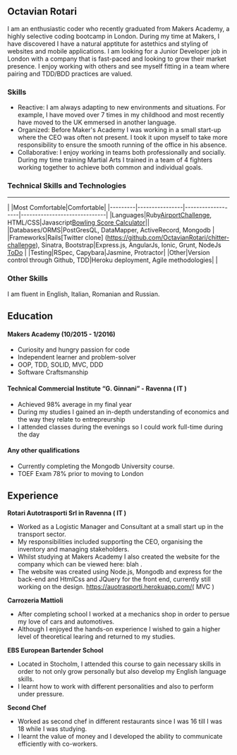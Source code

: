 ## Octavian Rotari

I am an enthusiastic coder who recently graduated from Makers Academy, a highly selective coding bootcamp in London. During my time at Makers, I have discovered I have a natural apptitute for astethics and styling of websites and mobile applications. I am looking for a Junior Developer job in London with a company that is fast-paced and looking to grow their market presence. I enjoy working with others and see myself fitting in a team where pairing and TDD/BDD practices are valued. 

### Skills

 - Reactive: I am always adapting to new environments and situations. For example, I have moved over 7 times in my childhood and most recently have moved to the UK emmersed in another language.
 - Organized: Before Maker's Academy I was working in a small start-up where the CEO was often not present. I took it upon myself to take more responsibility to ensure the smooth running of the office in his absence.  
 - Collaborative: I enjoy working in teams both professionally and socially. During my time training Martial Arts I trained in a team of 4 fighters working together to achieve both common and individual goals. 

### Technical Skills and Technologies
---------------------------------
| |Most Comfortable|Comfortable|
|---------|----------------|-------------------|------------------------------|
|Languages|Ruby[AirportChallenge](https://github.com/OctavianRotari/airport_challenge), HTML/CSS|Javascript[Bowling Score Calculator](https://github.com/OctavianRotari/bowling-challenge)||
|Databases/ORMS|PostGresQL, DataMapper, ActiveRecord, Mongodb                 |
|Frameworks|Rails[Twitter clone] (https://github.com/OctavianRotari/chitter-challenge), Sinatra, Bootstrap|Express.js, AngularJs, Ionic, Grunt, NodeJs [ToDo](https://github.com/OctavianRotari/todo_challenge)                     |
|Testing|RSpec, Capybara|Jasmine, Protractor|
|Other|Version control through Github, TDD|Heroku deployment, Agile methodologies| |

### Other Skills

I am fluent in English, Italian, Romanian and Russian.

## Education

#### Makers Academy (10/2015 - 1/2016)

- Curiosity and hungry passion for code
- Independent learner and problem-solver
- OOP, TDD, SOLID, MVC, DDD
- Software Craftsmanship

#### Technical Commercial Institute “G. Ginnani” - Ravenna ( IT ) 

 - Achieved 98% average in my final year
 - During my studies I gained an in-depth understanding of economics and the way they relate to entrepreurship
 - I attended classes during the evenings so I could work full-time during the day


#### Any other qualifications

 - Currently completing the Mongodb University course.
 - TOEF Exam 78% prior to moving to London

## Experience

**Rotari Autotrasporti Srl in Ravenna ( IT )**

- Worked as a Logistic Manager and Consultant at a small start up in the transport sector.
- My responsibilities included supporting the CEO, organising the inventory and managing stakeholders. 
- Whilst studying at Makers Academy I also created the website for the company which can be viewed here: blah .
- The website was created using Node.js, Mongodb and express for the back-end and HtmlCss and JQuery for the front end,
  currently still working on the design. https://auotrasporti.herokuapp.com/( MVC ) 

**Carrozeria Mattioli**

- After completing school I worked at a mechanics shop in order to persue my love of cars and automotives. 
- Although I enjoyed the hands-on experience I wished to gain a higher level of theoretical learing and returned to my studies.

**EBS European Bartender School**

- Located in Stocholm, I attended this course to gain necessary skills in order to not only grow personally but also develop my English language skills. 
- I learnt how to work with different personalities and also to perform under pressure.

**Second Chef**
- Worked as second chef in different restaurants since I was 16 till I was 18 while I was studying.
- I learnt the value of money and I developed the ability to communicate efficiently with co-workers.

 


